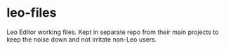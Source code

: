 # leo-files
Leo Editor working files. Kept in separate repo from their main projects to keep the noise down and not irritate non-Leo users.

